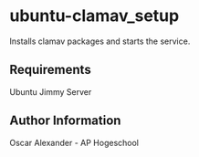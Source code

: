 ubuntu-clamav_setup
=========

Installs clamav packages and starts the service.

Requirements
------------

Ubuntu Jimmy Server

Author Information
------------------

Oscar Alexander - AP Hogeschool
